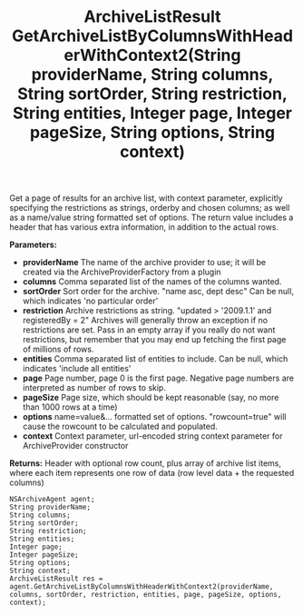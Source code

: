 ﻿---
uid: crmscript_ref_NSArchiveAgent_GetArchiveListByColumnsWithHeaderWithContext2
title: ArchiveListResult GetArchiveListByColumnsWithHeaderWithContext2(String providerName, String columns, String sortOrder, String restriction, String entities, Integer page, Integer pageSize, String options, String context)
intellisense: NSArchiveAgent.GetArchiveListByColumnsWithHeaderWithContext2
keywords: NSArchiveAgent, GetArchiveListByColumnsWithHeaderWithContext2
so.topic: reference
---

Get a page of results for an archive list, with context parameter, explicitly specifying the restrictions as strings, orderby and chosen columns; as well as a name/value string formatted set of options. The return value includes a header that has various extra information, in addition to the actual rows.

**Parameters:**
 - **providerName** The name of the archive provider to use; it will be created via the ArchiveProviderFactory from a plugin
 - **columns** Comma separated list of the names of the columns wanted.
 - **sortOrder** Sort order for the archive. "name asc, dept desc" Can be null, which indicates 'no particular order'
 - **restriction** Archive restrictions as string. "updated > '2009.1.1' and registeredBy = 2" Archives will generally throw an exception if no restrictions are set. Pass in an empty array if you really do not want restrictions, but remember that you may end up fetching the first page of millions of rows.
 - **entities** Comma separated list of entities to include. Can be null, which indicates 'include all entities'
 - **page** Page number, page 0 is the first page. Negative page numbers are interpreted as number of rows to skip.
 - **pageSize** Page size, which should be kept reasonable (say, no more than 1000 rows at a time)
 - **options** name=value&amp;... formatted set of options. "rowcount=true" will cause the rowcount to be calculated and populated.
 - **context** Context parameter, url-encoded string context parameter for ArchiveProvider constructor

**Returns:** Header with optional row count, plus array of archive list items, where each item represents one row of data (row level data + the requested columns)

```crmscript
NSArchiveAgent agent;
String providerName;
String columns;
String sortOrder;
String restriction;
String entities;
Integer page;
Integer pageSize;
String options;
String context;
ArchiveListResult res = agent.GetArchiveListByColumnsWithHeaderWithContext2(providerName, columns, sortOrder, restriction, entities, page, pageSize, options, context);
```

